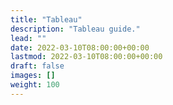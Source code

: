 ```yaml
---
title: "Tableau"
description: "Tableau guide."
lead: ""
date: 2022-03-10T08:00:00+00:00
lastmod: 2022-03-10T08:00:00+00:00
draft: false
images: []
weight: 100
---
```

